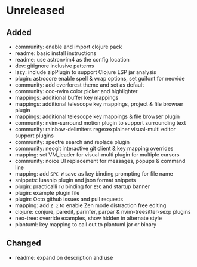 # Unreleased


## Added
- community: enable and import clojure pack
- readme: basic install instructions
- readme: use astronvim4 as the config location
- dev: gitignore inclusive patterns
- lazy: include zipPlugin to support Clojure LSP jar analysis
- plugin: astrocore enable spell & wrap options, set guifont for neovide
- community: add everforest theme and set as default
- community: ccc-nvim color picker and highlighter
- mappings: additional buffer key mappings
- mappings: additional telescope key mappings, project & file browser plugin
- mappings: additional telescope key mappings & file browser plugin
- community: nvim-surround motion plugin to support surrounding text
- community: rainbow-delimiters regexexplainer visual-multi editor support plugins
- community: spectre search and replace plugin
- community: neogit interactive git client & key mapping overrides
- mapping: set VM_leader for visual-multi plugin for multiple cursors
- community: noice UI replacement for messages, popups & command line
- mapping: add `SPC W` save as key binding prompting for file name
- snippets: luasnip plugin and json format snippets
- plugin: practicalli `fd` binding for `ESC` and startup banner
- plugin: example plugin file
- plugin: Octo github issues and pull requests
- mapping: add `Z z` to enable Zen mode distraction free editing
- clojure: conjure, paredit, parinfer, parpar & nvim-treesitter-sexp plugins
- neo-tree: override examples, show hidden in alternate style
- plantuml: key mapping to call out to plantuml jar or binary

## Changed
- readme: expand on description and use
